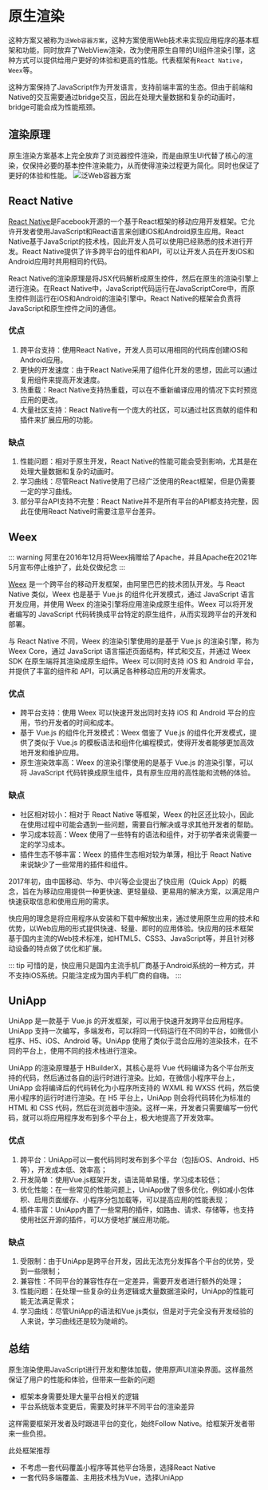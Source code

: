 # 原生渲染

这种方案又被称为`泛Web容器方案`，这种方案使用Web技术来实现应用程序的基本框架和功能，同时放弃了WebView渲染，改为使用原生自带的UI组件渲染引擎，这种方式可以提供给用户更好的体验和更高的性能。代表框架有`React Native`，`Weex`等。

这种方案保持了JavaScript作为开发语言，支持前端丰富的生态。但由于前端和Native的交互需要通过bridge交互，因此在处理大量数据和复杂的动画时，bridge可能会成为性能瓶颈。

## 渲染原理

原生渲染方案基本上完全放弃了浏览器控件渲染，而是由原生UI代替了核心的渲染，仅保持必要的基本控件渲染能力，从而使得渲染过程更为简化。同时也保证了更好的体验和性能。
![泛Web容器方案](@assets/hybrid/rn.png)

## React Native

[React Native](https://www.reactnative.cn/)是Facebook开源的一个基于React框架的移动应用开发框架。它允许开发者使用JavaScript和React语言来创建iOS和Android原生应用。React Native基于JavaScript的技术栈，因此开发人员可以使用已经熟悉的技术进行开发。React Native提供了许多跨平台的组件和API，可以让开发人员在开发iOS和Android应用时共用相同的代码。

React Native的渲染原理是将JSX代码解析成原生控件，然后在原生的渲染引擎上进行渲染。在React Native中，JavaScript代码运行在JavaScriptCore中，而原生控件则运行在iOS和Android的渲染引擎中。React Native的框架会负责将JavaScript和原生控件之间的通信。

### 优点

1. 跨平台支持：使用React Native，开发人员可以用相同的代码库创建iOS和Android应用。
2. 更快的开发速度：由于React Native采用了组件化开发的思想，因此可以通过复用组件来提高开发速度。
3. 热重载：React Native支持热重载，可以在不重新编译应用的情况下实时预览应用的更改。
4. 大量社区支持：React Native有一个庞大的社区，可以通过社区贡献的组件和插件来扩展应用的功能。

### 缺点

1. 性能问题：相对于原生开发，React Native的性能可能会受到影响，尤其是在处理大量数据和复杂的动画时。
2. 学习曲线：尽管React Native使用了已经广泛使用的React框架，但是仍需要一定的学习曲线。
3. 部分平台API支持不完整：React Native并不是所有平台的API都支持完整，因此在使用React Native时需要注意平台差异。

## Weex

::: warning
  阿里在2016年12月将Weex捐赠给了Apache，并且Apache在2021年5月宣布停止维护了，此处仅做纪念
:::

[Weex](https://github.com/apache/incubator-weex) 是一个跨平台的移动开发框架，由阿里巴巴的技术团队开发。与 React Native 类似，Weex 也是基于 Vue.js 的组件化开发模式，通过 JavaScript 语言开发应用，并使用 Weex 的渲染引擎将应用渲染成原生组件。Weex 可以将开发者编写的 JavaScript 代码转换成平台特定的原生组件，从而实现跨平台的开发和部署。

与 React Native 不同，Weex 的渲染引擎使用的是基于 Vue.js 的渲染引擎，称为 Weex Core，通过 JavaScript 语言描述页面结构，样式和交互，并通过 Weex SDK 在原生端将其渲染成原生组件。Weex 可以同时支持 iOS 和 Android 平台，并提供了丰富的组件和 API，可以满足各种移动应用的开发需求。

### 优点

- 跨平台支持：使用 Weex 可以快速开发出同时支持 iOS 和 Android 平台的应用，节约开发者的时间和成本。
- 基于 Vue.js 的组件化开发模式：Weex 借鉴了 Vue.js 的组件化开发模式，提供了类似于 Vue.js 的模板语法和组件化编程模式，使得开发者能够更加高效地开发和维护应用。
- 原生渲染效率高：Weex 的渲染引擎使用的是基于 Vue.js 的渲染引擎，可以将 JavaScript 代码转换成原生组件，具有原生应用的高性能和流畅的体验。

### 缺点

- 社区相对较小：相对于 React Native 等框架，Weex 的社区还比较小，因此在使用过程中可能会遇到一些问题，需要自行解决或寻求其他开发者的帮助。
- 学习成本较高：Weex 使用了一些特有的语法和组件，对于初学者来说需要一定的学习成本。
- 插件生态不够丰富：Weex 的插件生态相对较为单薄，相比于 React Native 来说缺少了一些常用的插件和组件。

2017年初，由中国移动、华为、中兴等企业提出了快应用（Quick App）的概念，旨在为移动应用提供一种更快速、更轻量级、更易用的解决方案，以满足用户快速获取信息和使用应用的需求。

快应用的理念是将应用程序从安装和下载中解放出来，通过使用原生应用的技术和优势，以Web应用的形式提供快速、轻量、即时的应用体验。快应用的技术框架基于国内主流的Web技术标准，如HTML5、CSS3、JavaScript等，并且针对移动设备的特点做了优化和扩展。

::: tip
可惜的是，快应用只是国内主流手机厂商基于Android系统的一种方式，并不支持iOS系统。只能注定成为国内手机厂商的自嗨。
:::

## UniApp

UniApp 是一款基于 Vue.js 的开发框架，可以用于快速开发跨平台应用程序。UniApp 支持一次编写，多端发布，可以将同一代码运行在不同的平台，如微信小程序、H5、iOS、Android 等。UniApp 使用了类似于混合应用的渲染技术，在不同的平台上，使用不同的技术栈进行渲染。

UniApp 的渲染原理基于 HBuilderX，其核心是将 Vue 代码编译为各个平台所支持的代码，然后通过各自的运行时进行渲染。比如，在微信小程序平台上，UniApp 会将编译后的代码转化为小程序所支持的 WXML 和 WXSS 代码，然后使用小程序的运行时进行渲染。在 H5 平台上，UniApp 则会将代码转化为标准的 HTML 和 CSS 代码，然后在浏览器中渲染。这样一来，开发者只需要编写一份代码，就可以将应用程序发布到多个平台上，极大地提高了开发效率。

### 优点

1. 跨平台：UniApp可以一套代码同时发布到多个平台（包括iOS、Android、H5等），开发成本低、效率高；
2. 开发简单：使用Vue.js框架开发，语法简单易懂，学习成本较低；
3. 优化性能：在一些常见的性能问题上，UniApp做了很多优化，例如减小包体积、启用页面缓存、小程序分包加载等，可以提高应用的性能表现；
4. 插件丰富：UniApp内置了一些常用的插件，如路由、请求、存储等，也支持使用社区开源的插件，可以方便地扩展应用功能。

### 缺点

1. 受限制：由于UniApp是跨平台开发，因此无法充分发挥各个平台的优势，受到一些限制；
2. 兼容性：不同平台的兼容性存在一定差异，需要开发者进行额外的处理；
3. 性能问题：在处理一些复杂的业务逻辑或大量数据渲染时，UniApp的性能可能无法满足需求；
4. 学习曲线：尽管UniApp的语法和Vue.js类似，但是对于完全没有开发经验的人来说，学习曲线还是较为陡峭的。

## 总结

原生渲染使用JavaScript进行开发和整体加载，使用原声UI渲染界面。这样虽然保证了用户的性能和体验，但带来一些新的问题

- 框架本身需要处理大量平台相关的逻辑
- 平台系统版本变更后，需要及时抹平不同平台的渲染差异

这样需要框架开发者及时跟进平台的变化，始终Follow Native。给框架开发者带来一些负担。

此处框架推荐

- 不考虑一套代码覆盖小程序等其他平台场景，选择React Native
- 一套代码多端覆盖、主用技术栈为Vue，选择UniApp
